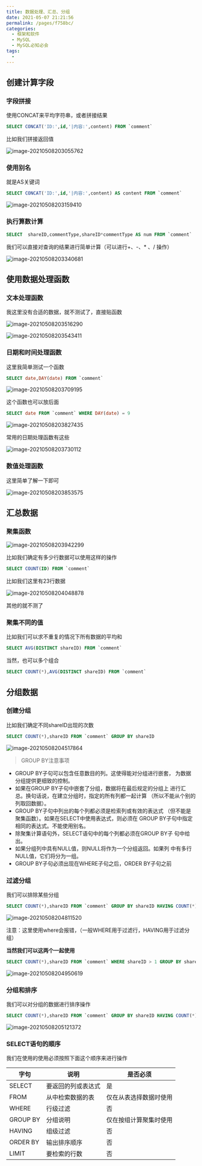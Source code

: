 ```yaml
---
title: 数据处理、汇总、分组
date: 2021-05-07 21:21:56
permalink: /pages/f758bc/
categories:
  - 框架和软件
  - MySQL
  - MySQL必知必会
tags:
  - 
---
```

## 创建计算字段

### 字段拼接

使用CONCAT来平均字符串，或者拼接结果

```sql
SELECT CONCAT('ID:',id,'|内容:',content) FROM `comment`
```

比如我们拼接返回值

![image-20210508203055762](https://img.xiaoyou66.com/2021/05/08/a69f50247fe46.png)

### 使用别名

就是AS关键词

```sql
SELECT CONCAT('ID:',id,'|内容:',content) AS content FROM `comment`
```

![image-20210508203159410](https://img.xiaoyou66.com/2021/05/08/d37e03a9623b5.png)

### 执行算数计算

```sql
SELECT  shareID,commentType,shareID*commentType AS num FROM `comment`
```

我们可以直接对查询的结果进行简单计算（可以进行+、-、* 、/ 操作）

![image-20210508203340681](https://img.xiaoyou66.com/2021/05/08/06753130cfa51.png)

## 使用数据处理函数

### 文本处理函数

我这里没有合适的数据，就不测试了，直接贴函数

![image-20210508203516290](https://img.xiaoyou66.com/2021/05/08/3823c1f1084a3.png)

![image-20210508203543411](https://img.xiaoyou66.com/2021/05/08/c29b358cb8325.png)

### 日期和时间处理函数

这里我简单测试一个函数

```sql
SELECT date,DAY(date) FROM `comment`
```

![image-20210508203709195](https://img.xiaoyou66.com/2021/05/08/75343dc29e49a.png)

这个函数也可以放后面

```sql
SELECT date FROM `comment` WHERE DAY(date) = 9
```

![image-20210508203827435](https://img.xiaoyou66.com/2021/05/08/ad1c4bfc16789.png)

常用的日期处理函数有这些

![image-20210508203730112](https://img.xiaoyou66.com/2021/05/08/a0ea311f25fee.png)

### 数值处理函数

这里简单了解一下即可

![image-20210508203853575](https://img.xiaoyou66.com/2021/05/08/f6ce1cb0ba2f0.png)

## 汇总数据

### 聚集函数

![image-20210508203942299](https://img.xiaoyou66.com/2021/05/08/c8b1aa8661446.png)

比如我们确定有多少行数据可以使用这样的操作

```sql
SELECT COUNT(ID) FROM `comment`
```

比如我们这里有23行数据

![image-20210508204048878](https://img.xiaoyou66.com/2021/05/08/f3a0e03c6781b.png)

其他的就不测了

### 聚集不同的值

比如我们可以求不重复的情况下所有数据的平均和

```sql
SELECT AVG(DISTINCT shareID) FROM `comment`
```

当然，也可以多个组合

```sql
SELECT COUNT(*),AVG(DISTINCT shareID) FROM `comment`
```

## 分组数据

### 创建分组

比如我们确定不同shareID出现的次数

```sql
SELECT COUNT(*),shareID FROM `comment` GROUP BY shareID
```

![image-20210508204517864](https://img.xiaoyou66.com/2021/05/08/246cae58ae527.png)

> GROUP BY注意事项

- GROUP BY子句可以包含任意数目的列。这使得能对分组进行嵌套， 为数据分组提供更细致的控制。 
- 如果在GROUP BY子句中嵌套了分组，数据将在最后规定的分组上 进行汇总。换句话说，在建立分组时，指定的所有列都一起计算 （所以不能从个别的列取回数据）。 
- GROUP BY子句中列出的每个列都必须是检索列或有效的表达式 （但不能是聚集函数）。如果在SELECT中使用表达式，则必须在 GROUP BY子句中指定相同的表达式。不能使用别名。 
- 除聚集计算语句外，SELECT语句中的每个列都必须在GROUP BY子 句中给出。
-  如果分组列中具有NULL值，则NULL将作为一个分组返回。如果列 中有多行NULL值，它们将分为一组。 
- GROUP BY子句必须出现在WHERE子句之后，ORDER BY子句之前

### 过滤分组

我们可以排除某些分组

```sql
SELECT COUNT(*),shareID FROM `comment` GROUP BY shareID HAVING COUNT(*) > 5
```

![image-20210508204811520](https://img.xiaoyou66.com/2021/05/08/1ee2ae1d346a7.png)

注意：这里使用where会报错，（一般WHERE用于过滤行，HAVING用于过滤分组）

**当然我们可以这两个一起使用**

```sql
SELECT COUNT(*),shareID FROM `comment` WHERE shareID > 1 GROUP BY shareID HAVING COUNT(*) > 5
```

![image-20210508204950619](https://img.xiaoyou66.com/2021/05/08/e3a229444d184.png)

### 分组和排序

我们可以对分组的数据进行排序操作

```sql
SELECT COUNT(*),shareID FROM `comment` GROUP BY shareID HAVING COUNT(*) > 5 ORDER BY shareID
```

![image-20210508205121372](https://img.xiaoyou66.com/2021/05/08/0edc71d869213.png)

### SELECT语句的顺序

我们在使用的使用必须按照下面这个顺序来进行操作

| 字句     | 说明               | 是否必须               |
| -------- | ------------------ | ---------------------- |
| SELECT   | 要返回的列或表达式 | 是                     |
| FROM     | 从中检索数据的表   | 仅在从表选择数据时使用 |
| WHERE    | 行级过滤           | 否                     |
| GROUP BY | 分组说明           | 仅在按组计算聚集时使用 |
| HAVING   | 组级过滤           | 否                     |
| ORDER BY | 输出排序顺序       | 否                     |
| LIMIT    | 要检索的行数       | 否                     |

